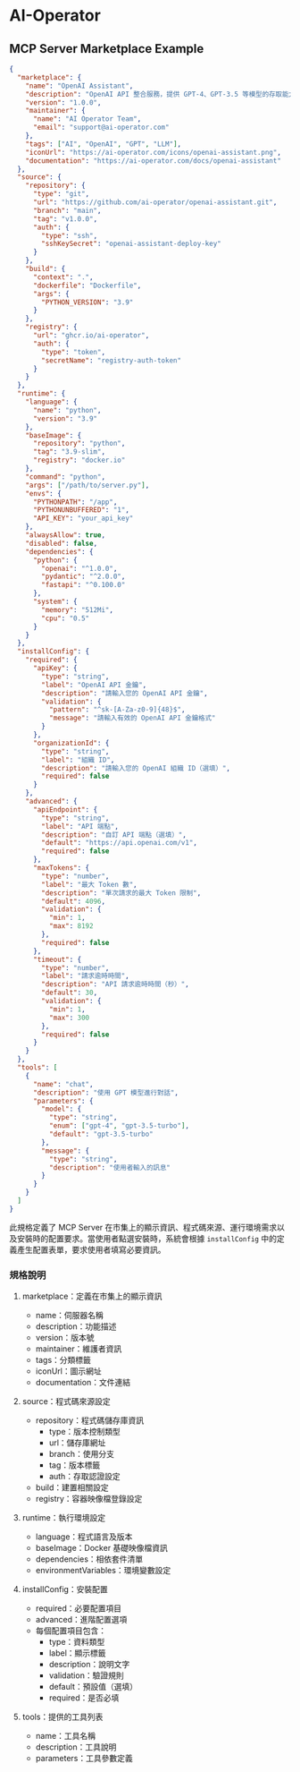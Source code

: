 # AI-Operator

## MCP Server Marketplace Example

```json
{
  "marketplace": {
    "name": "OpenAI Assistant",
    "description": "OpenAI API 整合服務，提供 GPT-4、GPT-3.5 等模型的存取能力",
    "version": "1.0.0",
    "maintainer": {
      "name": "AI Operator Team",
      "email": "support@ai-operator.com"
    },
    "tags": ["AI", "OpenAI", "GPT", "LLM"],
    "iconUrl": "https://ai-operator.com/icons/openai-assistant.png",
    "documentation": "https://ai-operator.com/docs/openai-assistant"
  },
  "source": {
    "repository": {
      "type": "git",
      "url": "https://github.com/ai-operator/openai-assistant.git",
      "branch": "main",
      "tag": "v1.0.0",
      "auth": {
        "type": "ssh",
        "sshKeySecret": "openai-assistant-deploy-key"
      }
    },
    "build": {
      "context": ".",
      "dockerfile": "Dockerfile",
      "args": {
        "PYTHON_VERSION": "3.9"
      }
    },
    "registry": {
      "url": "ghcr.io/ai-operator",
      "auth": {
        "type": "token",
        "secretName": "registry-auth-token"
      }
    }
  },
  "runtime": {
    "language": {
      "name": "python",
      "version": "3.9"
    },
    "baseImage": {
      "repository": "python",
      "tag": "3.9-slim",
      "registry": "docker.io"
    },
    "command": "python",
    "args": ["/path/to/server.py"],
    "envs": {
      "PYTHONPATH": "/app",
      "PYTHONUNBUFFERED": "1",
      "API_KEY": "your_api_key"
    },
    "alwaysAllow": true,
    "disabled": false,
    "dependencies": {
      "python": {
        "openai": "^1.0.0",
        "pydantic": "^2.0.0",
        "fastapi": "^0.100.0"
      },
      "system": {
        "memory": "512Mi",
        "cpu": "0.5"
      }
    }
  },
  "installConfig": {
    "required": {
      "apiKey": {
        "type": "string",
        "label": "OpenAI API 金鑰",
        "description": "請輸入您的 OpenAI API 金鑰",
        "validation": {
          "pattern": "^sk-[A-Za-z0-9]{48}$",
          "message": "請輸入有效的 OpenAI API 金鑰格式"
        }
      },
      "organizationId": {
        "type": "string",
        "label": "組織 ID",
        "description": "請輸入您的 OpenAI 組織 ID（選填）",
        "required": false
      }
    },
    "advanced": {
      "apiEndpoint": {
        "type": "string",
        "label": "API 端點",
        "description": "自訂 API 端點（選填）",
        "default": "https://api.openai.com/v1",
        "required": false
      },
      "maxTokens": {
        "type": "number",
        "label": "最大 Token 數",
        "description": "單次請求的最大 Token 限制",
        "default": 4096,
        "validation": {
          "min": 1,
          "max": 8192
        },
        "required": false
      },
      "timeout": {
        "type": "number",
        "label": "請求逾時時間",
        "description": "API 請求逾時時間（秒）",
        "default": 30,
        "validation": {
          "min": 1,
          "max": 300
        },
        "required": false
      }
    }
  },
  "tools": [
    {
      "name": "chat",
      "description": "使用 GPT 模型進行對話",
      "parameters": {
        "model": {
          "type": "string",
          "enum": ["gpt-4", "gpt-3.5-turbo"],
          "default": "gpt-3.5-turbo"
        },
        "message": {
          "type": "string",
          "description": "使用者輸入的訊息"
        }
      }
    }
  ]
}
```

此規格定義了 MCP Server 在市集上的顯示資訊、程式碼來源、運行環境需求以及安裝時的配置要求。當使用者點選安裝時，系統會根據 `installConfig` 中的定義產生配置表單，要求使用者填寫必要資訊。

### 規格說明

1. marketplace：定義在市集上的顯示資訊
   - name：伺服器名稱
   - description：功能描述
   - version：版本號
   - maintainer：維護者資訊
   - tags：分類標籤
   - iconUrl：圖示網址
   - documentation：文件連結

2. source：程式碼來源設定
   - repository：程式碼儲存庫資訊
     - type：版本控制類型
     - url：儲存庫網址
     - branch：使用分支
     - tag：版本標籤
     - auth：存取認證設定
   - build：建置相關設定
   - registry：容器映像檔登錄設定

3. runtime：執行環境設定
   - language：程式語言及版本
   - baseImage：Docker 基礎映像檔資訊
   - dependencies：相依套件清單
   - environmentVariables：環境變數設定

4. installConfig：安裝配置
   - required：必要配置項目
   - advanced：進階配置選項
   - 每個配置項目包含：
     - type：資料類型
     - label：顯示標籤
     - description：說明文字
     - validation：驗證規則
     - default：預設值（選填）
     - required：是否必填

5. tools：提供的工具列表
   - name：工具名稱
   - description：工具說明
   - parameters：工具參數定義
